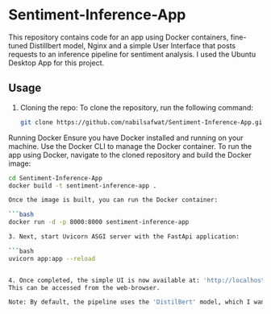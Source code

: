 # Sentiment-Inference-App

This repository contains code for an app using Docker containers, fine-tuned Distillbert model, Nginx and a simple User Interface that posts requests to an inference pipeline for sentiment analysis. I used the Ubuntu Desktop App for this project. 

## Usage

1. Cloning the repo:
   To clone the repository, run the following command:
   ```bash
   git clone https://github.com/nabilsafwat/Sentiment-Inference-App.git


Running Docker
Ensure you have Docker installed and running on your machine. Use the Docker CLI to manage the Docker container. To run the app using Docker, navigate to the cloned repository and build the Docker image:

```bash
cd Sentiment-Inference-App
docker build -t sentiment-inference-app .

Once the image is built, you can run the Docker container:

```bash
docker run -d -p 8000:8000 sentiment-inference-app

3. Next, start Uvicorn ASGI server with the FastApi application:

```bash
uvicorn app:app --reload


4. Once completed, the simple UI is now available at: 'http://localhost:8000'
This can be accessed from the web-browser.

Note: By default, the pipeline uses the 'DistilBert' model, which I wanted to use for this project. DistilBert is a 'distilled' version of the BERT model that shows performance similar to BERT however is significantly smaller in size.  It has 40% less parameters than BERT and makes it more memory efficient for projects running on local machine, while still providing good performance such as BERT on binary classification tasks. 
